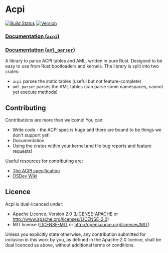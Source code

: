 # Acpi
[![Build Status](https://travis-ci.org/rust-osdev/acpi.svg?branch=master)](https://travis-ci.org/rust-osdev/acpi)
[![Version](https://img.shields.io/crates/v/acpi.svg?style=rounded-square)](https://crates.io/crates/acpi/)

### [Documentation (`acpi`)](https://docs.rs/acpi)
### [Documentation (`aml_parser`)](https://docs.rs/aml_parser)

A library to parse ACPI tables and AML, written in pure Rust. Designed to be easy to use from Rust bootloaders and kernels. The library is split into two crates:
- `acpi` parses the static tables (useful but not feature-complete)
- `aml_parser` parses the AML tables (can parse some namespaces, cannot yet execute methods)

## Contributing
Contributions are more than welcome! You can:
- Write code - the ACPI spec is huge and there are bound to be things we don't support yet!
- Documentation
- Using the crates within your kernel and file bug reports and feature requests!

Useful resources for contributing are:
- [The ACPI specification](http://www.uefi.org/sites/default/files/resources/ACPI%206_2_A_Sept29.pdf)
- [OSDev Wiki](https://wiki.osdev.org/ACPI)

## Licence
Acpi is dual-licenced under:
- Apache Licence, Version 2.0 ([LICENSE-APACHE](LICENSE-APACHE) or http://www.apache.org/licenses/LICENSE-2.0)
- MIT license ([LICENSE-MIT](LICENSE-MIT) or http://opensource.org/licenses/MIT)

Unless you explicitly state otherwise, any contribution submitted for inclusion in this work by you,
as defined in the Apache-2.0 licence, shall be dual licenced as above, without additional terms or
conditions.

